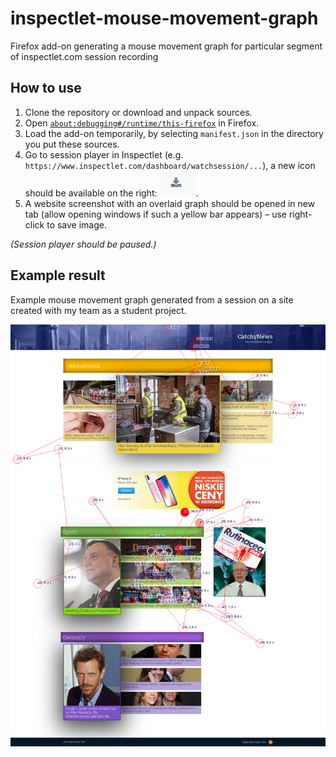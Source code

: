 # inspectlet-mouse-movement-graph

Firefox add-on generating a mouse movement graph for particular segment of inspectlet.com session recording

## How to use

1. Clone the repository or download and unpack sources.
2. Open [`about:debugging#/runtime/this-firefox`](about:debugging#/runtime/this-firefox) in Firefox.
3. Load the add-on temporarily, by selecting `manifest.json` in the directory you put these sources.
4. Go to session player in Inspectlet (e.g. `https://www.inspectlet.com/dashboard/watchsession/...`), a new icon should be available on the right: ![](readme-icon.png).
5. A website screenshot with an overlaid graph should be opened in new tab (allow opening windows if such a yellow bar appears) – use right-click to save image.

_(Session player should be paused.)_

## Example result

Example mouse movement graph generated from a session on a site created with my team as a student project.

![](example.png)
